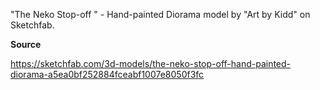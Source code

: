 "The Neko Stop-off " - Hand-painted Diorama model by "Art by Kidd" on Sketchfab.

**Source**

https://sketchfab.com/3d-models/the-neko-stop-off-hand-painted-diorama-a5ea0bf252884fceabf1007e8050f3fc
